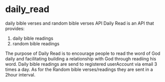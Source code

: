 # daily_read
daily bible verses and random bible verses API
Daily Read is an API that provides:
1. daily bible readings
2. random bible readings

The purpose of Daily Read is to encourage people to read the word of God daily and facilitating building a relationship with God through readiing his word.
Daily bible readings are send to registered userAccount via email 3 times a day. 
As for the Random bible verses/readings they are sent in a 2hour interval.
